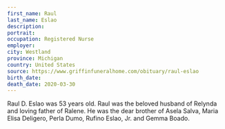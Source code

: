 ```yaml
---
first_name: Raul
last_name: Eslao
description: 
portrait: 
occupation: Registered Nurse
employer: 
city: Westland
province: Michigan
country: United States
source: https://www.griffinfuneralhome.com/obituary/raul-eslao
birth_date: 
death_date: 2020-03-30
---
```


Raul D. Eslao was 53 years old. Raul was the beloved husband of Relynda and loving father of Ralene. He was the dear brother of Asela Salva, Maria Elisa Deligero, Perla Dumo, Rufino Eslao, Jr. and Gemma Boado.